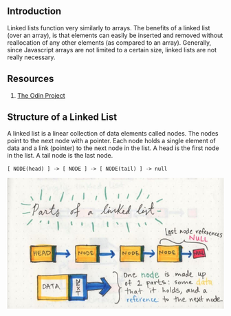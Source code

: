 ## Introduction

Linked lists function very similarly to arrays. The benefits of a linked list (over an array), is that elements can easily be inserted and removed without reallocation of any other elements (as compared to an array). Generally, since Javascript arrays are not limited to a certain size, linked lists are not really necessary.

## Resources

1. [The Odin Project](https://www.theodinproject.com/lessons/javascript-linked-lists)

## Structure of a Linked List

A linked list is a linear collection of data elements called nodes. The nodes point to the next node with a pointer. Each node holds a single element of data and a link (pointer) to the next node in the list. A head is the first node in the list. A tail node is the last node.

    [ NODE(head) ] -> [ NODE ] -> [ NODE(tail) ] -> null

<img src="images/parts_of_linked_list.jpeg">